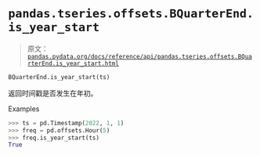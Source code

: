 # `pandas.tseries.offsets.BQuarterEnd.is_year_start`

> 原文：[`pandas.pydata.org/docs/reference/api/pandas.tseries.offsets.BQuarterEnd.is_year_start.html`](https://pandas.pydata.org/docs/reference/api/pandas.tseries.offsets.BQuarterEnd.is_year_start.html)

```py
BQuarterEnd.is_year_start(ts)
```

返回时间戳是否发生在年初。

Examples

```py
>>> ts = pd.Timestamp(2022, 1, 1)
>>> freq = pd.offsets.Hour(5)
>>> freq.is_year_start(ts)
True 
```
